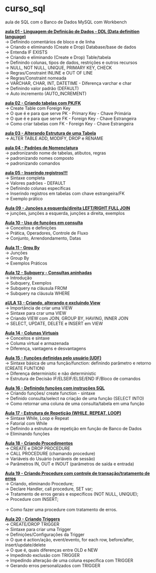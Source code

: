 # curso_sql
aula de SQL com o Banco de Dados MySQL com Workbench

<a href="https://youtu.be/yS6wtk55ZDs"><b>aula 01 - Linguagem de Definição de Dados - DDL (Data definition language) </b></a><br>
→ Definindo comentários de bloco e de linha <br>
→ Criando e eliminando (Create e Drop) Database/base de dados<br>
→ Entenda IF EXISTS <br>
→ Criando e eliminando (Create e Drop) Table/tabela<br>
→ Definindo colunas, tipos de dados, restrições e outros recursos<br>
→ NULL, NOT NULL, UNIQUE, PRIMARY KEY, CHECK <br>
→ Regras/Constraint INLINE e OUT OF LINE <br>
→ Regras/Constraint nomeada<br>
→ VARCHAR, CHAR, INT, DATETIME - Diferença varchar e char<br>
→ Definindo valor padrão (DEFAULT) <br>
→ Auto incremento (AUTO_INCREMENT)<br>

<a href="https://www.youtube.com/watch?v=ytYPwaU-vRM"><b>aula 02 - Criando tabelas com PK/FK </b></a><br>
→ Create Table com Foreign Key <br>
→ O que é e para que serve PK - Primary Key - Chave Primária<br>
→ O que é e para que serve FK - Foreign Key - Chave Estrangeira<br>
→ Como criar tabelas com FK - Foreign Key - Chave Estrangeira<br>

<a href="https://www.youtube.com/watch?v=fyQKM1--Kpc"><b>aula 03 - Alterando Estrutura de uma Tabela </b></a><br>
→ ALTER TABLE ADD, MODIFY, DROP e RENAME<br>

<a href="https://www.youtube.com/watch?v=QENpBj3pHp0"><b>aula 04 - Padrões de Nomenclatura </b></a><br>
→ padronizando nome de tabelas, atibutos, regras<br>
→ padronizando nomes composto<br>
→ padronizando comandos <br>

<a href="https://www.youtube.com/watch?v=eyx3Yk2iEBg"><b>aula 05 - Inserindo registros!!! </b></a><br>
→ Sintaxe completa<br>
→ Valores padrões - DEFAULT <br>
→ Definindo colunas específicas<br>
→ Inserindo registros em tabelas com chave estrangeira/FK <br>
→ Exemplo prático<br>

<a href="https://www.youtube.com/watch?v=bJdZCmvpAsM"><b>Aula 09 - Junções a esquerda/direita LEFT/RIGHT FULL JOIN</b></a><br>
→ junções, junções a esquerda, junções a direita, exemplos<br>

<a href="https://www.youtube.com/watch?v=AxPu8oNLdH4"><b>Aula 10 - Uso de funções em consulta</b></a><br>
→ Conceitos e definições<br>
→ Prática, Operadores, Controle de Fluxo<br>
→ Conjunto, Arrendondamento, Datas<br>

<a href="https://www.youtube.com/watch?v=wT93RAvO8EI"><b>Aula 11 - Grou By</b></a><br>
→ Junções<br>
→ Group By<br>
→ Exemplos Práticos<br>

<a href="https://www.youtube.com/watch?v=0tInRNEXqEU"><b>Aula 12 - Subquery - Consultas aninhadas</b></a><br>
→ Introdução<br>
→ Subquery, Exemplos<br>
→ Subquery na cláusula FROM<br>
→ Subquery na cláusula WHERE<br>

<a href="https://www.youtube.com/watch?v=dJJQ1fLM-Fw"><b>aULA 13 - Criando, alterando e excluindo View</b></b></a><br>
→ Importância de criar uma VIEW<br>
→ Sintaxe para crar uma VIEW<br>
→ Criando VIEW com JOIN, GROUP BY, HAVING, INNER JOIN<br>
→ SELECT, UPDATE, DELETE e INSERT em VIEW<br>

<a href="https://www.youtube.com/watch?v=1CGgmZ_OuIs"><b>Aula 14 - Colunas Virtuais</b></a><br>
→ Conceitos e sintaxe<br>
→ Columa virtual e armazenada<br>
→ Diferença, vantagens e desvantagens<br>

<a href="https://www.youtube.com/watch?v=VQQCF7il5ME"><b>Aula 15 - Funções definidas pelo usuário (UDF)</b></a><br>
→ Sintaxe básica de uma função/function: definindo parâmetro e retorno (CREATE FUNTION)<br>
→ Diferença deterministic e não deterministic<br>
→ Estrutura de Decisão IF/ELSEIF/ELSE/END IF/Bloco de comandos<br>

<a href="https://www.youtube.com/watch?v=t9y6aSbo0pE"><b>Aula 16 - Definindo funções com instruções SQL</b></a><br>
→ Criando funções/ create function - sintaxe<br>
→ Definido consulta/select na criação de uma função (SELECT INTO)<br>
→ Como retornar uma coluna de uma consulta/tabela em uma função<br>

<a href="https://www.youtube.com/watch?v=GiXTRQXuqT0"><b>Aula 17 - Estrutura de Repetição (WHILE, REPEAT, LOOP)</b></a><br>
→ Sintaxe While, Loop e Repeat <br>
→ Fatorial com While <br>
→ Definindo a estrutura de repetição em função de Banco de Dados<br>
→ Eliminando funções<br>

<a href="https://www.youtube.com/watch?v=Q57ljBbx50I"><b>Aula 18 - Criando Procedimentos</b></a><br>
→ CREATE e DROP PROCEDURE <br>
→ CALL PROCEDURE (chamando procedure) <br>
→ Variáveis do Usuário (variáveis de sessão) <br>
→ Parâmetros IN, OUT e INOUT (parâmetros de saída e entrada) <br>

<a href="https://www.youtube.com/watch?v=Fn6W7_EraHg"><b>Aula 19 - Criando Procedure com controle de transação/tratamento de erros</b></a><br>
→ Criando, eliminando Procedure;<br>
→ Declare Handler, call procedure, SET var;<br>
→ Tratamento de erros gerais e específicos (NOT NULL, UNIQUE);<br>
→ Procedure com INSERT;<br><br>
→ Como fazer uma procedure com tratamento de erros.

<a href="https://www.youtube.com/watch?v=0dMso14rUhM"><b>Aula 20 - Criando Triggers</b></a><br>
→ CREATE/DROP TRIGGER<br>
→ Sintaxe para criar uma Trigger <br>
→ Definições/Configurações da Trigger<br>
→ O que é action/ação, event/evento, for each row, before/after, insert/update/delete <br>
→ O que é, quais diferenças entre OLD e NEW<br>
→ Impedindo exclusão com TRIGGER <br>
→ Impedindo alteração de uma coluna específica com TRIGGER<br>
→ Gerando erros personalizados com TRIGGER<br>

